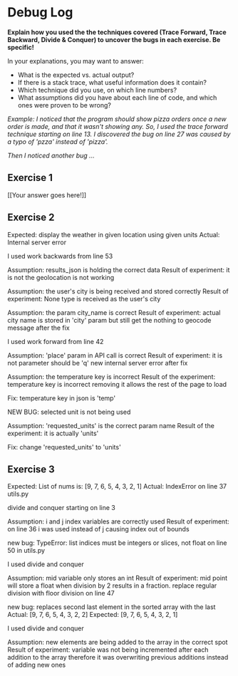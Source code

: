 # Debug Log

**Explain how you used the the techniques covered (Trace Forward, Trace Backward, Divide & Conquer) to uncover the bugs in each exercise. Be specific!**

In your explanations, you may want to answer:

- What is the expected vs. actual output?
- If there is a stack trace, what useful information does it contain?
- Which technique did you use, on which line numbers?
- What assumptions did you have about each line of code, and which ones were proven to be wrong?

_Example: I noticed that the program should show pizza orders once a new order is made, and that it wasn't showing any. So, I used the trace forward technique starting on line 13. I discovered the bug on line 27 was caused by a typo of 'pzza' instead of 'pizza'._

_Then I noticed another bug ..._

## Exercise 1

[[Your answer goes here!]]

## Exercise 2

Expected: display the weather in given location using given units
Actual: Internal server error

I used work backwards from line 53

Assumption: results_json is holding the correct data
Result of experiment: it is not the geolocation is not working

Assumption: the user's city is being received and stored correctly
Result of experiment: None type is received as the user's city

Assumption: the param city_name is correct
Result of experiment: actual city name is stored in 'city' param but still get the nothing to geocode message after the fix

I used work forward from line 42

Assumption: 'place' param in API call is correct
Result of experiment: it is not parameter should be 'q' new internal server error after fix

Assumption: the temperature key is incorrect
Result of the experiment: temperature key is incorrect removing it allows the rest of the page to load

Fix: temperature key in json is 'temp'

NEW BUG: selected unit is not being used

Assumption: 'requested_units' is the correct param name
Result of the experiment: it is actually 'units'

Fix: change 'requested_units' to 'units'

## Exercise 3

Expected: List of nums is: [9, 7, 6, 5, 4, 3, 2, 1]
Actual: IndexError on line 37 utils.py

divide and conquer starting on line 3

Assumption: i and j index variables are correctly used
Result of experiment: on line 36 i was used instead of j causing index out of bounds

new bug: TypeError: list indices must be integers or slices, not float on line 50 in utils.py

I used divide and conquer

Assumption: mid variable only stores an int
Result of experiment: mid point will store a float when division by 2 results in a fraction. replace regular division with floor division on line 47

new bug: replaces second last element in the sorted array with the last Actual: [9, 7, 6, 5, 4, 3, 2, 2] Expected: [9, 7, 6, 5, 4, 3, 2, 1]

I used divide and conquer

Assumption: new elements are being added to the array in the correct spot
Result of experiment: variable was not being incremented after each addition to the array therefore it was overwriting previous additions instead of adding new ones

